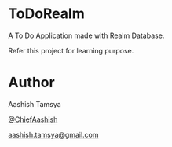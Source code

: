 # ToDoRealm
A To Do Application made with Realm Database.

Refer this project for learning purpose.


# Author

Aashish Tamsya

[@ChiefAashish](https://twitter.com/chiefaashish)

aashish.tamsya@gmail.com
